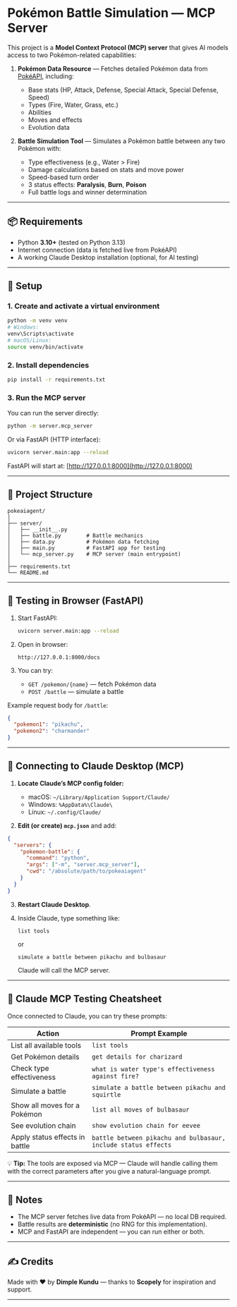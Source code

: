 # Pokémon Battle Simulation — MCP Server

This project is a **Model Context Protocol (MCP) server** that gives AI models access to two Pokémon-related capabilities:

1. **Pokémon Data Resource** — Fetches detailed Pokémon data from [PokéAPI](https://pokeapi.co), including:

   * Base stats (HP, Attack, Defense, Special Attack, Special Defense, Speed)
   * Types (Fire, Water, Grass, etc.)
   * Abilities
   * Moves and effects
   * Evolution data
2. **Battle Simulation Tool** — Simulates a Pokémon battle between any two Pokémon with:

   * Type effectiveness (e.g., Water > Fire)
   * Damage calculations based on stats and move power
   * Speed-based turn order
   * 3 status effects: **Paralysis**, **Burn**, **Poison**
   * Full battle logs and winner determination

---

## 📦 Requirements

* Python **3.10+** (tested on Python 3.13)
* Internet connection (data is fetched live from PokéAPI)
* A working Claude Desktop installation (optional, for AI testing)

---

## 🚀 Setup

### 1. Create and activate a virtual environment

```bash
python -m venv venv
# Windows:
venv\Scripts\activate
# macOS/Linux:
source venv/bin/activate
```

### 2. Install dependencies

```bash
pip install -r requirements.txt
```

### 3. Run the MCP server

You can run the server directly:

```bash
python -m server.mcp_server
```

Or via FastAPI (HTTP interface):

```bash
uvicorn server.main:app --reload
```

FastAPI will start at: [http://127.0.0.1:8000](http://127.0.0.1:8000)

---

## 📂 Project Structure

```
pokeaiagent/
│
├── server/
│   ├── __init__.py
│   ├── battle.py        # Battle mechanics
│   ├── data.py          # Pokémon data fetching
│   ├── main.py          # FastAPI app for testing
│   └── mcp_server.py    # MCP server (main entrypoint)
│
├── requirements.txt
└── README.md
```

---

## 🧪 Testing in Browser (FastAPI)

1. Start FastAPI:

   ```bash
   uvicorn server.main:app --reload
   ```
2. Open in browser:

   ```
   http://127.0.0.1:8000/docs
   ```
3. You can try:

   * `GET /pokemon/{name}` — fetch Pokémon data
   * `POST /battle` — simulate a battle

Example request body for `/battle`:

```json
{
  "pokemon1": "pikachu",
  "pokemon2": "charmander"
}
```

---

## 🤖 Connecting to Claude Desktop (MCP)

1. **Locate Claude’s MCP config folder:**

   * macOS: `~/Library/Application Support/Claude/`
   * Windows: `%AppData%\Claude\`
   * Linux: `~/.config/Claude/`

2. **Edit (or create) `mcp.json`** and add:

```json
{
  "servers": {
    "pokemon-battle": {
      "command": "python",
      "args": ["-m", "server.mcp_server"],
      "cwd": "/absolute/path/to/pokeaiagent"
    }
  }
}
```

3. **Restart Claude Desktop**.

4. Inside Claude, type something like:

   ```
   list tools
   ```

   or

   ```
   simulate a battle between pikachu and bulbasaur
   ```

   Claude will call the MCP server.

---

## 🎯 Claude MCP Testing Cheatsheet

Once connected to Claude, you can try these prompts:

| Action                         | Prompt Example                                                 |
| ------------------------------ | -------------------------------------------------------------- |
| List all available tools       | `list tools`                                                   |
| Get Pokémon details            | `get details for charizard`                                    |
| Check type effectiveness       | `what is water type's effectiveness against fire?`             |
| Simulate a battle              | `simulate a battle between pikachu and squirtle`               |
| Show all moves for a Pokémon   | `list all moves of bulbasaur`                                  |
| See evolution chain            | `show evolution chain for eevee`                               |
| Apply status effects in battle | `battle between pikachu and bulbasaur, include status effects` |

💡 **Tip:** The tools are exposed via MCP — Claude will handle calling them with the correct parameters after you give a natural-language prompt.

---

## 📌 Notes

* The MCP server fetches live data from PokéAPI — no local DB required.
* Battle results are **deterministic** (no RNG for this implementation).
* MCP and FastAPI are independent — you can run either or both.

---

## ✍️ Credits

Made with ❤️ by **Dimple Kundu** — thanks to **Scopely** for inspiration and support.

---

